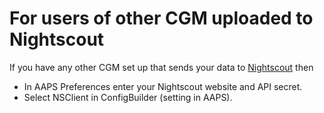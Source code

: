 # For users of other CGM uploaded to Nightscout

If you have any other CGM set up that sends your data to [Nightscout](https://nightscout.github.io/) then

-   In AAPS Preferences enter your Nightscout website and API secret.
-   Select NSClient in ConfigBuilder (setting in AAPS).
